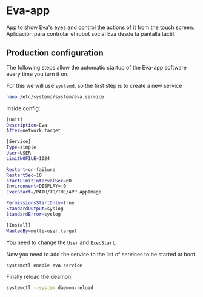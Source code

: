 # Eva-app
App to show Eva's eyes and control the actions of it from the touch screen.
Aplicación para controlar el robot social Eva desde la pantalla táctil.

## Production configuration
The following steps allow the automatic startup of the Eva-app software every time you turn it on.

For this we will use ```systemd```, so the first step is to create a new service
```bash
nano /etc/systemd/system/eva.service
```
Inside config:

```bash
[Unit]
Description=Eva
After=network.target

[Service]
Type=simple
User=USER
LimitNOFILE=1024

Restart=on-failure
RestartSec=10
startLimitIntervalSec=60
Environment=DISPLAY=:0
ExecStart=/PATH/TO/THE/APP.AppImage

PermissionsStartOnly=true
StandardOutput=syslog
StandardError=syslog

[Install]
WantedBy=multi-user.target
```
You need to change the ```User``` and ```ExecStart```.

Now you need to add the service to the list of services to be started at boot.
```bash
systemctl enable eva.service
```
Finally reload the deamon.

```bash
systemctl --system daemon-reload
```
